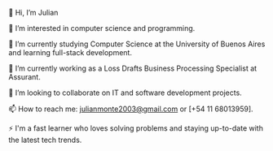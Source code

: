 👋 Hi, I’m Julian  

👀 I’m interested in computer science and programming.  

🌱 I’m currently studying Computer Science at the University of Buenos Aires and learning full-stack development.  

💼 I’m currently working as a Loss Drafts Business Processing Specialist at Assurant.  

💞️ I’m looking to collaborate on IT and software development projects.  

📫 How to reach me: [julianmonte2003@gmail.com](mailto:julianmonte2003@gmail.com) or [+54 11 68013959].  

⚡ I'm a fast learner who loves solving problems and staying up-to-date with the latest tech trends.





<!---
julimonte03/julimonte03 is a ✨ special ✨ repository because its `README.md` (this file) appears on your GitHub profile.
You can click the Preview link to take a look at your changes.
--->
